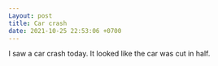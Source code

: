 ```yaml
---
Layout: post
title: Car crash
date: 2021-10-25 22:53:06 +0700
---
```

I saw a car crash today. It looked like the car was cut in half.
